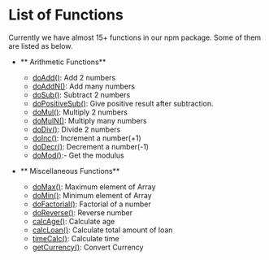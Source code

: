 # List of Functions

Currently we have almost 15+ functions in our npm package. Some of them are listed as below.

* ** Arithmetic Functions**

  * [doAdd()](aFunc/doAdd.md):  Add 2 numbers
  * [doAddN()](aFunc/doAddN.md): Add many numbers
  * [doSub()](aFunc/doSub.md):  Subtract 2 numbers
  * [doPositiveSub()](aFunc/doPositiveSub.md):  Give positive result after subtraction.
  * [doMul()](aFunc/doMul.md):  Multiply 2 numbers
  * [doMulN()](aFunc/doMulN.md):  Multiply many numbers
  * [doDiv()](aFunc/doDiv.md):  Divide 2 numbers
  * [doInc()](aFunc/doInc.md):  Increment a number(+1)
  * [doDecr()](aFunc/doDecr.md):  Decrement a number(-1)
    <!-- * [toBin()](aFunc/toBin.md):- Decimal to Binary -->
    <!-- * [toHex()](aFunc/toHex.md):- Decimal to Hexadecimal -->
    <!-- * [toOct()](aFunc/toOct.md):- Decimal to Octal -->
    <!-- * [toTri()](aFunc/toTri.md):- Decimal to Trinary -->
  * [doMod()](aFunc/doMod.md):- Get the modulus

* ** Miscellaneous Functions**

  * [doMax()](mFunc/doMax.md):  Maximum element of Array
  * [doMin()](mFunc/doMin.md):  Minimum element of Array
  * [doFactorial()](mFunc/doFactorial.md):  Factorial of a number
  * [doReverse()](mFunc/doReverse.md):  Reverse number
  * [calcAge()](mFunc/calcAge.md):  Calculate age
  * [calcLoan()](mFunc/calcLoan.md):  Calculate total amount of loan
  * [timeCalc()](mFunc/timeCalc.md):  Calculate time
  * [getCurrency()](mFunc/getCurrency.md):  Convert Currency


